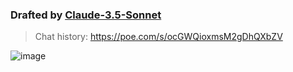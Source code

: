### Drafted by [Claude-3.5-Sonnet](https://poe.com/Claude-3.5-Sonnet)

> Chat history: https://poe.com/s/ocGWQioxmsM2gDhQXbZV

![image](https://github.com/user-attachments/assets/7868237f-9bcc-4581-8ec4-ef2565264df0)

